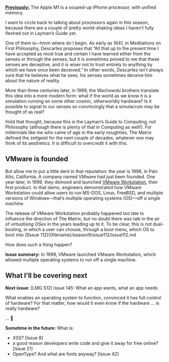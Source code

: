 [**Previously:**](https://buttondown.email/laymansguide/archive/) The Apple M1 is a souped-up iPhone processor, with unified memory.

I want to circle back to talking about processors again in this season, because there are a couple of pretty world-shaking ideas I haven’t fully fleshed out in Layman’s Guide yet.

One of them is—hmm where do I begin. As early as 1641, in Meditations on First Philosophy, Descartes proposes that “All that up to the present time I have accepted as most true and certain I have learned either from the senses or through the senses; but it is sometimes proved to me that these senses are deceptive, and it is wiser not to trust entirely to anything by which we have once been deceived.” In other words, Descartes isn’t always sure that he believes what he sees; his senses sometimes deceive him about the nature of reality.

More than three centuries later, in 1999, the Wachowski brothers translate this idea into a more modern form: what if the world as we know it is a simulation running on some other cosmic, otherworldly hardware? Is it possible to signal to our senses so convincingly that a simulacrum may be thought of as real?

Hold that thought, because this is the Layman’s Guide to Computing, not Philosophy (although there is plenty of that in Computing as well!). For millennials like me who came of age in the early noughties, The Matrix defined the zeitgeist for the next couple of decades, whatever one may think of its aesthetics. It is difficult to overcredit it with this.

## VMware is founded

But allow me to put a little dent in that reputation: the year is 1998, in Palo Alto, California. A company named VMware had just been founded. One year later, in 1999, they demoed and launched [VMware Workstation](https://www.virten.net/2015/12/vmware-workstation-from-1999-to-2015/), their first product. In that demo, engineers demonstrated how VMware Workstation could allow users to run MS-DOS, Linux, FreeBSD, and multiple versions of Windows—that’s multiple operating systems (OS)—off _a single machine_.

The release of VMware Workstation probably happened too late to influence the direction of The Matrix, but no doubt there was talk in the air of *virtualising OSes* in the years leading up to it. To be clear, this is not dual-booting, in which a user can choose, through a boot menu, which OS to boot into ([Issue 112]({filename}/season9/issue112/issue112.md

How does such a thing happen?

**Issue summary:** In 1999, VMware launched VMware Workstation, which allowed multiple operating systems to run off a single machine.

## What I’ll be covering next

**Next issue:** [LMG S12] Issue 145: What an app wants, what an app needs

What enables an operating system to function, convinced it has full control of hardware? For that matter, how would it even know if the hardware ... is really hardware?

... 👻

**Sometime in the future:** What is:

- XSS? [Issue 8]
- a good reason developers write code and give it away for free online? [Issue 21]
- OpenType? And what are fonts anyway? [Issue 42]
